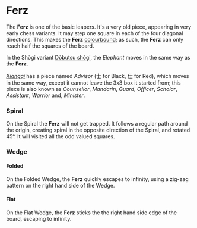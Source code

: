 # Ferz

The **Ferz** is one of the basic leapers. It's a very old piece, appearing
in very early chess variants. It may step one square in each of the
four diagonal directions. This makes the **Ferz**
[colourbound](#wiki:Glossary_of_chess#Colorbound); as such, 
the **Ferz** can only reach half the squares of the board.

In the Sh&#x14d;gi variant [D&#x14d;butsu sh&#x14d;gi](#wiki:Dobutsu_shogi),
the *Elephant* moves in the same way as the **Ferz**.

[*Xiangqi*](#wiki) has a piece named *Advisor* (&#x58eb; for Black,
&#x4ed5; for Red), which moves in the
same way, except it cannot leave the 3x3 box it started from; this piece
is also known as *Counsellor*, *Mandarin*, *Guard*, *Officer*, *Scholar*,
*Assistant*, *Warrior* and, *Minister*.

### Spiral

On the Spiral the **Ferz** will not get trapped.
It follows a regular path around
the origin, creating spiral in the opposite direction of the 
Spiral, and rotated 45&deg;. It will visited all the odd
valued squares.


### Wedge

#### Folded

On the Folded Wedge, the **Ferz** quickly escapes to infinity, using
a zig-zag pattern on the right hand side of the Wedge.

#### Flat

On the Flat Wedge, the **Ferz** sticks the the right hand side
edge of the board, escaping to infinity.


<div class = 'trapped' data-piece = 'ferz'></div>
<div class = 'boxset'  data-sets  = 'basic_leapers'></div>
